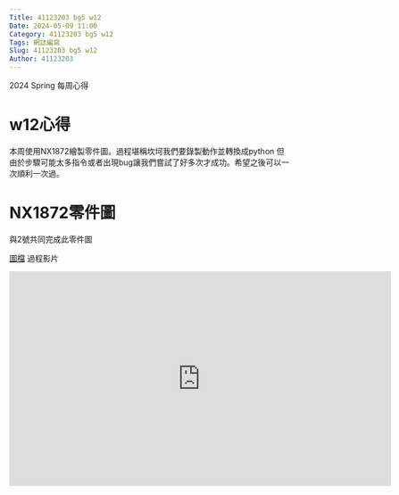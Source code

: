 ```yaml
---
Title: 41123203 bg5 w12
Date: 2024-05-09 11:00
Category: 41123203 bg5 w12
Tags: 網誌編寫
Slug: 41123203 bg5 w12
Author: 41123203
---
```


2024 Spring 每周心得

<!-- PELICAN_END_SUMMARY -->

# w12心得
本周使用NX1872繪製零件圖。過程堪稱坎坷我們要錄製動作並轉換成python 但由於步驟可能太多指令或者出現bug讓我們嘗試了好多次才成功。希望之後可以一次順利一次過。
# NX1872零件圖
與2號共同完成此零件圖

[圖檔](https://gist.githubusercontent.com/S1u2a3n4/5404e982b094a519be654c3ccf3e5f8c/raw/18d10f7589dde54579147744586b9362e1c66d4c/gistfile1.txt)
過程影片
<iframe width="684" height="385" src="https://www.youtube.com/embed/FYeOSLpAsn4" title="NX圖檔錄製" frameborder="0" allow="accelerometer; autoplay; clipboard-write; encrypted-media; gyroscope; picture-in-picture; web-share" referrerpolicy="strict-origin-when-cross-origin" allowfullscreen></iframe>